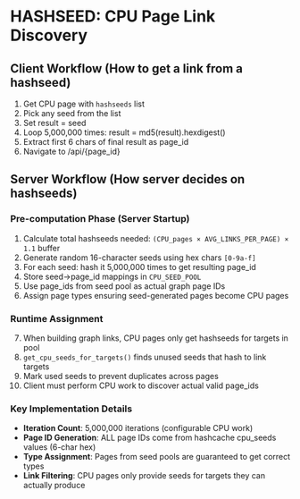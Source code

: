 # HASHSEED: CPU Page Link Discovery

## Client Workflow (How to get a link from a hashseed)

1. Get CPU page with `hashseeds` list
2. Pick any seed from the list
3. Set result = seed
4. Loop 5,000,000 times: result = md5(result).hexdigest()
5. Extract first 6 chars of final result as page_id
6. Navigate to /api/{page_id}

## Server Workflow (How server decides on hashseeds)

### Pre-computation Phase (Server Startup)
1. Calculate total hashseeds needed: `(CPU_pages × AVG_LINKS_PER_PAGE) × 1.1` buffer
2. Generate random 16-character seeds using hex chars `[0-9a-f]`
3. For each seed: hash it 5,000,000 times to get resulting page_id
4. Store seed→page_id mappings in `CPU_SEED_POOL`
5. Use page_ids from seed pool as actual graph page IDs
6. Assign page types ensuring seed-generated pages become CPU pages

### Runtime Assignment
7. When building graph links, CPU pages only get hashseeds for targets in pool
8. `get_cpu_seeds_for_targets()` finds unused seeds that hash to link targets
9. Mark used seeds to prevent duplicates across pages
10. Client must perform CPU work to discover actual valid page_ids

### Key Implementation Details
- **Iteration Count**: 5,000,000 iterations (configurable CPU work)
- **Page ID Generation**: ALL page IDs come from hashcache cpu_seeds values (6-char hex)
- **Type Assignment**: Pages from seed pools are guaranteed to get correct types
- **Link Filtering**: CPU pages only provide seeds for targets they can actually produce